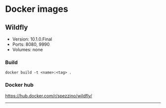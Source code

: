 # Docker images

## Wildfly
- Version: 10.1.0.Final
- Ports: 8080, 9990
- Volumes: none

### Build
`docker build -t <name>:<tag> .`

### Docker hub
https://hub.docker.com/r/spezzino/wildfly/

---

